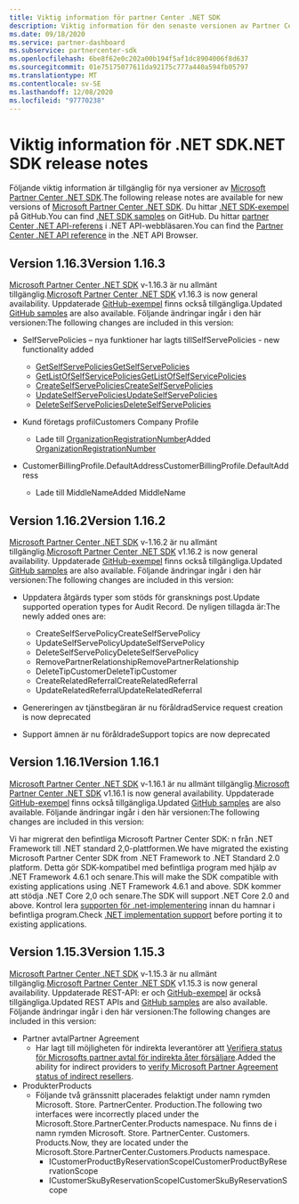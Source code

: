 ```yaml
---
title: Viktig information för partner Center .NET SDK
description: Viktig information för den senaste versionen av Partner Center .NET SDK.
ms.date: 09/18/2020
ms.service: partner-dashboard
ms.subservice: partnercenter-sdk
ms.openlocfilehash: 6be8f62e0c202a00b194f5af1dc8904006f8d637
ms.sourcegitcommit: 01e75175077611da92175c777a440a594fb05797
ms.translationtype: MT
ms.contentlocale: sv-SE
ms.lasthandoff: 12/08/2020
ms.locfileid: "97770238"
---
```

# <a name="net-sdk-release-notes"></a><span data-ttu-id="21a81-103">Viktig information för .NET SDK</span><span class="sxs-lookup"><span data-stu-id="21a81-103">.NET SDK release notes</span></span>

<span data-ttu-id="21a81-104">Följande viktig information är tillgänglig för nya versioner av [Microsoft Partner Center .NET SDK](https://www.nuget.org/packages/Microsoft.Store.PartnerCenter).</span><span class="sxs-lookup"><span data-stu-id="21a81-104">The following release notes are available for new versions of [Microsoft Partner Center .NET SDK](https://www.nuget.org/packages/Microsoft.Store.PartnerCenter).</span></span> <span data-ttu-id="21a81-105">Du hittar [.NET SDK-exempel](https://github.com/Microsoft/Partner-Center-DotNet-Samples) på GitHub.</span><span class="sxs-lookup"><span data-stu-id="21a81-105">You can find [.NET SDK samples](https://github.com/Microsoft/Partner-Center-DotNet-Samples) on GitHub.</span></span> <span data-ttu-id="21a81-106">Du hittar [partner Center .NET API-referens](/dotnet/api/?view=partnercenter-dotnet-latest&preserve-view=true) i .NET API-webbläsaren.</span><span class="sxs-lookup"><span data-stu-id="21a81-106">You can find the [Partner Center .NET API reference](/dotnet/api/?view=partnercenter-dotnet-latest&preserve-view=true) in the .NET API Browser.</span></span>

## <a name="version-1163"></a><span data-ttu-id="21a81-107">Version 1.16.3</span><span class="sxs-lookup"><span data-stu-id="21a81-107">Version 1.16.3</span></span>

<span data-ttu-id="21a81-108">[Microsoft Partner Center .NET SDK](https://www.nuget.org/packages/Microsoft.Store.PartnerCenter/1.16.3) v-1.16.3 är nu allmänt tillgänglig.</span><span class="sxs-lookup"><span data-stu-id="21a81-108">[Microsoft Partner Center .NET SDK](https://www.nuget.org/packages/Microsoft.Store.PartnerCenter/1.16.3) v1.16.3 is now general availability.</span></span> <span data-ttu-id="21a81-109">Uppdaterade [GitHub-exempel](https://github.com/Microsoft/Partner-Center-DotNet-Samples) finns också tillgängliga.</span><span class="sxs-lookup"><span data-stu-id="21a81-109">Updated [GitHub samples](https://github.com/Microsoft/Partner-Center-DotNet-Samples) are also available.</span></span> <span data-ttu-id="21a81-110">Följande ändringar ingår i den här versionen:</span><span class="sxs-lookup"><span data-stu-id="21a81-110">The following changes are included in this version:</span></span>

* <span data-ttu-id="21a81-111">SelfServePolicies – nya funktioner har lagts till</span><span class="sxs-lookup"><span data-stu-id="21a81-111">SelfServePolicies - new functionality added</span></span>
  * [<span data-ttu-id="21a81-112">GetSelfServePolicies</span><span class="sxs-lookup"><span data-stu-id="21a81-112">GetSelfServePolicies</span></span>](get-a-self-serve-policy-by-id.md)
  * [<span data-ttu-id="21a81-113">GetListOfSelfServicePolicies</span><span class="sxs-lookup"><span data-stu-id="21a81-113">GetListOfSelfServicePolicies</span></span>](get-a-list-of-self-serve-policies.md)
  * [<span data-ttu-id="21a81-114">CreateSelfServePolicies</span><span class="sxs-lookup"><span data-stu-id="21a81-114">CreateSelfServePolicies</span></span>](create-a-self-serve-policy.md)
  * [<span data-ttu-id="21a81-115">UpdateSelfServePolicies</span><span class="sxs-lookup"><span data-stu-id="21a81-115">UpdateSelfServePolicies</span></span>](update-a-self-serve-policy.md)
  * [<span data-ttu-id="21a81-116">DeleteSelfServePolicies</span><span class="sxs-lookup"><span data-stu-id="21a81-116">DeleteSelfServePolicies</span></span>](delete-a-self-serve-policy.md)

* <span data-ttu-id="21a81-117">Kund företags profil</span><span class="sxs-lookup"><span data-stu-id="21a81-117">Customers Company Profile</span></span>
  * <span data-ttu-id="21a81-118">Lade till [OrganizationRegistrationNumber](create-a-customer.md)</span><span class="sxs-lookup"><span data-stu-id="21a81-118">Added [OrganizationRegistrationNumber](create-a-customer.md)</span></span>

* <span data-ttu-id="21a81-119">CustomerBillingProfile.DefaultAddress</span><span class="sxs-lookup"><span data-stu-id="21a81-119">CustomerBillingProfile.DefaultAddress</span></span>
  * <span data-ttu-id="21a81-120">Lade till MiddleName</span><span class="sxs-lookup"><span data-stu-id="21a81-120">Added MiddleName</span></span>

## <a name="version-1162"></a><span data-ttu-id="21a81-121">Version 1.16.2</span><span class="sxs-lookup"><span data-stu-id="21a81-121">Version 1.16.2</span></span>

<span data-ttu-id="21a81-122">[Microsoft Partner Center .NET SDK](https://www.nuget.org/packages/Microsoft.Store.PartnerCenter/1.16.2) v-1.16.2 är nu allmänt tillgänglig.</span><span class="sxs-lookup"><span data-stu-id="21a81-122">[Microsoft Partner Center .NET SDK](https://www.nuget.org/packages/Microsoft.Store.PartnerCenter/1.16.2) v1.16.2 is now general availability.</span></span> <span data-ttu-id="21a81-123">Uppdaterade [GitHub-exempel](https://github.com/Microsoft/Partner-Center-DotNet-Samples) finns också tillgängliga.</span><span class="sxs-lookup"><span data-stu-id="21a81-123">Updated [GitHub samples](https://github.com/Microsoft/Partner-Center-DotNet-Samples) are also available.</span></span> <span data-ttu-id="21a81-124">Följande ändringar ingår i den här versionen:</span><span class="sxs-lookup"><span data-stu-id="21a81-124">The following changes are included in this version:</span></span>

* <span data-ttu-id="21a81-125">Uppdatera åtgärds typer som stöds för gransknings post.</span><span class="sxs-lookup"><span data-stu-id="21a81-125">Update supported operation types for Audit Record.</span></span> <span data-ttu-id="21a81-126">De nyligen tillagda är:</span><span class="sxs-lookup"><span data-stu-id="21a81-126">The newly added ones are:</span></span>
  * <span data-ttu-id="21a81-127">CreateSelfServePolicy</span><span class="sxs-lookup"><span data-stu-id="21a81-127">CreateSelfServePolicy</span></span>
  * <span data-ttu-id="21a81-128">UpdateSelfServePolicy</span><span class="sxs-lookup"><span data-stu-id="21a81-128">UpdateSelfServePolicy</span></span>
  * <span data-ttu-id="21a81-129">DeleteSelfServePolicy</span><span class="sxs-lookup"><span data-stu-id="21a81-129">DeleteSelfServePolicy</span></span>
  * <span data-ttu-id="21a81-130">RemovePartnerRelationship</span><span class="sxs-lookup"><span data-stu-id="21a81-130">RemovePartnerRelationship</span></span>
  * <span data-ttu-id="21a81-131">DeleteTipCustomer</span><span class="sxs-lookup"><span data-stu-id="21a81-131">DeleteTipCustomer</span></span>
  * <span data-ttu-id="21a81-132">CreateRelatedReferral</span><span class="sxs-lookup"><span data-stu-id="21a81-132">CreateRelatedReferral</span></span>
  * <span data-ttu-id="21a81-133">UpdateRelatedReferral</span><span class="sxs-lookup"><span data-stu-id="21a81-133">UpdateRelatedReferral</span></span>

* <span data-ttu-id="21a81-134">Genereringen av tjänstbegäran är nu föråldrad</span><span class="sxs-lookup"><span data-stu-id="21a81-134">Service request creation is now deprecated</span></span>
* <span data-ttu-id="21a81-135">Support ämnen är nu föråldrade</span><span class="sxs-lookup"><span data-stu-id="21a81-135">Support topics are now deprecated</span></span>


## <a name="version-1161"></a><span data-ttu-id="21a81-136">Version 1.16.1</span><span class="sxs-lookup"><span data-stu-id="21a81-136">Version 1.16.1</span></span>

<span data-ttu-id="21a81-137">[Microsoft Partner Center .NET SDK](https://www.nuget.org/packages/Microsoft.Store.PartnerCenter/1.16.1) v-1.16.1 är nu allmänt tillgänglig.</span><span class="sxs-lookup"><span data-stu-id="21a81-137">[Microsoft Partner Center .NET SDK](https://www.nuget.org/packages/Microsoft.Store.PartnerCenter/1.16.1) v1.16.1 is now general availability.</span></span> <span data-ttu-id="21a81-138">Uppdaterade [GitHub-exempel](https://github.com/Microsoft/Partner-Center-DotNet-Samples) finns också tillgängliga.</span><span class="sxs-lookup"><span data-stu-id="21a81-138">Updated [GitHub samples](https://github.com/Microsoft/Partner-Center-DotNet-Samples) are also available.</span></span> <span data-ttu-id="21a81-139">Följande ändringar ingår i den här versionen:</span><span class="sxs-lookup"><span data-stu-id="21a81-139">The following changes are included in this version:</span></span>

<span data-ttu-id="21a81-140">Vi har migrerat den befintliga Microsoft Partner Center SDK: n från .NET Framework till .NET standard 2,0-plattformen.</span><span class="sxs-lookup"><span data-stu-id="21a81-140">We have migrated the existing Microsoft Partner Center SDK from .NET Framework to .NET Standard 2.0 platform.</span></span> <span data-ttu-id="21a81-141">Detta gör SDK-kompatibel med befintliga program med hjälp av .NET Framework 4.6.1 och senare.</span><span class="sxs-lookup"><span data-stu-id="21a81-141">This will make the SDK compatible with existing applications using .NET Framework 4.6.1 and above.</span></span> <span data-ttu-id="21a81-142">SDK kommer att stödja .NET Core 2,0 och senare.</span><span class="sxs-lookup"><span data-stu-id="21a81-142">The SDK will support .NET Core 2.0 and above.</span></span> <span data-ttu-id="21a81-143">Kontrol lera [supporten för .net-implementering](/dotnet/standard/net-standard) innan du hamnar i befintliga program.</span><span class="sxs-lookup"><span data-stu-id="21a81-143">Check [.NET implementation support](/dotnet/standard/net-standard) before porting it to existing applications.</span></span>   


## <a name="version-1153"></a><span data-ttu-id="21a81-144">Version 1.15.3</span><span class="sxs-lookup"><span data-stu-id="21a81-144">Version 1.15.3</span></span>
<span data-ttu-id="21a81-145">[Microsoft Partner Center .NET SDK](https://www.nuget.org/packages/Microsoft.Store.PartnerCenter/1.15.3) v-1.15.3 är nu allmänt tillgänglig.</span><span class="sxs-lookup"><span data-stu-id="21a81-145">[Microsoft Partner Center .NET SDK](https://www.nuget.org/packages/Microsoft.Store.PartnerCenter/1.15.3) v1.15.3 is now general availability.</span></span> <span data-ttu-id="21a81-146">Uppdaterade REST-API: er och [GitHub-exempel](https://github.com/Microsoft/Partner-Center-DotNet-Samples) är också tillgängliga.</span><span class="sxs-lookup"><span data-stu-id="21a81-146">Updated REST APIs and [GitHub samples](https://github.com/Microsoft/Partner-Center-DotNet-Samples) are also available.</span></span> <span data-ttu-id="21a81-147">Följande ändringar ingår i den här versionen:</span><span class="sxs-lookup"><span data-stu-id="21a81-147">The following changes are included in this version:</span></span>

* <span data-ttu-id="21a81-148">Partner avtal</span><span class="sxs-lookup"><span data-stu-id="21a81-148">Partner Agreement</span></span>
  * <span data-ttu-id="21a81-149">Har lagt till möjligheten för indirekta leverantörer att [Verifiera status för Microsofts partner avtal för indirekta åter försäljare](verify-indirect-reseller-mpa-status.md).</span><span class="sxs-lookup"><span data-stu-id="21a81-149">Added the ability for indirect providers to [verify Microsoft Partner Agreement status of indirect resellers](verify-indirect-reseller-mpa-status.md).</span></span>
* <span data-ttu-id="21a81-150">Produkter</span><span class="sxs-lookup"><span data-stu-id="21a81-150">Products</span></span>
  * <span data-ttu-id="21a81-151">Följande två gränssnitt placerades felaktigt under namn rymden Microsoft. Store. PartnerCenter. Production.</span><span class="sxs-lookup"><span data-stu-id="21a81-151">The following two interfaces were incorrectly placed under the Microsoft.Store.PartnerCenter.Products namespace.</span></span> <span data-ttu-id="21a81-152">Nu finns de i namn rymden Microsoft. Store. PartnerCenter. Customers. Products.</span><span class="sxs-lookup"><span data-stu-id="21a81-152">Now, they are located under the Microsoft.Store.PartnerCenter.Customers.Products namespace.</span></span>
    * <span data-ttu-id="21a81-153">ICustomerProductByReservationScope</span><span class="sxs-lookup"><span data-stu-id="21a81-153">ICustomerProductByReservationScope</span></span>
    * <span data-ttu-id="21a81-154">ICustomerSkuByReservationScope</span><span class="sxs-lookup"><span data-stu-id="21a81-154">ICustomerSkuByReservationScope</span></span>
